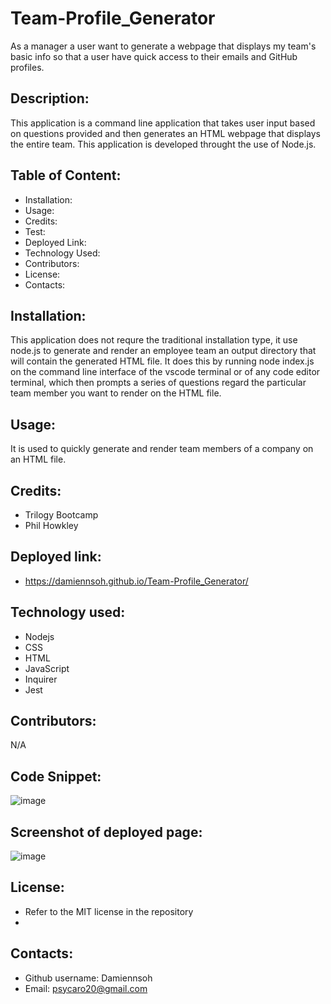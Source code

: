 # Team-Profile_Generator
As a manager a user want to generate a webpage that displays my team's basic info so that a user have quick access to their emails and GitHub profiles.

## Description:
This application is a command line application that takes user input based on questions provided and then generates an HTML webpage that displays the entire team.
This application is developed throught the use of Node.js.

## Table of Content:
* Installation:
* Usage:
* Credits:
* Test:
* Deployed Link:
* Technology Used:
* Contributors:
* License:
* Contacts:

## Installation:
This application does not requre the traditional installation type, it use node.js to generate and render an employee team an output directory that will contain the generated HTML file.
It does this by running node index.js on the command line interface of the vscode terminal or of any code editor terminal, which then prompts a series of questions regard the particular team member you want to render on the HTML file.

## Usage:
It is used to quickly generate and render team members of a company on an HTML file.

## Credits:
* Trilogy Bootcamp
* Phil Howkley

## Deployed link:
* https://damiennsoh.github.io/Team-Profile_Generator/

## Technology used:
* Nodejs
* CSS
* HTML
* JavaScript
* Inquirer
* Jest

## Contributors:
N/A

## Code Snippet:
![image]()

## Screenshot of deployed page:
![image]()

##  License:
* Refer to the MIT license in the repository
*
## Contacts:
* Github username: Damiennsoh
* Email: psycaro20@gmail.com

